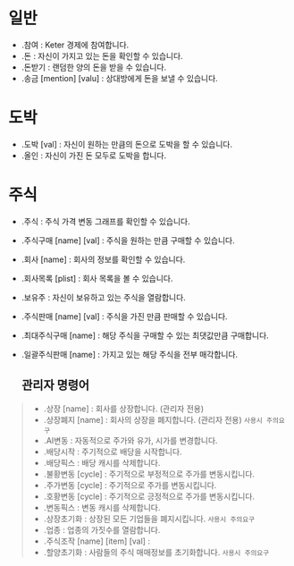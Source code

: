 # 일반

- .참여 : Keter 경제에 참여합니다.
- .돈 : 자신이 가지고 있는 돈을 확인할 수 있습니다.
- .돈받기 : 랜덤한 양의 돈을 받을 수 있습니다.
- .송금 [mention] [valu] : 상대방에게 돈을 보낼 수 있습니다.

# 도박

- .도박 [val] : 자신이 원하는 만큼의 돈으로 도박을 할 수 있습니다. 
- .올인 : 자신이 가진 돈 모두로 도박을 합니다.

# 주식

- .주식 : 주식 가격 변동 그래프를 확인할 수 있습니다.
- .주식구매 [name] [val] : 주식을 원하는 만큼 구매할 수 있습니다.
- .회사 [name] : 회사의 정보를 확인할 수 있습니다.
- .회사목록 [plist] : 회사 목록을 볼 수 있습니다.
- .보유주 : 자신이 보유하고 있는 주식을 열람합니다.
- .주식판매 [name] [val] : 주식을 가진 만큼 판매할 수 있습니다.
- .최대주식구매 [name] : 해당 주식을 구매할 수 있는 최댓값만큼 구매합니다.
- .일괄주식판매 [name] : 가지고 있는 해당 주식을 전부 매각합니다.

  ## 관리자 명령어

>- .상장 [name] : 회사를 상장합니다. (관리자 전용)
>- .상장폐지 [name] : 회사의 상장을 폐지합니다. (관리자 전용) `사용시 주의요구`
>- .AI변동 : 자동적으로 주가와 유가, 시가를 변경합니다.
>- .배당시작 : 주기적으로 배당을 시작합니다.
>- .배당픽스 : 배당 캐시를 삭제합니다.
>- .불황변동 [cycle] : 주기적으로 부정적으로 주가를 변동시킵니다.
>- .주가변동 [cycle] : 주기적으로 주가를 변동시킵니다.
>- .호황변동 [cycle] : 주기적으로 긍정적으로 주가를 변동시킵니다.
>- .변동픽스 : 변동 캐시를 삭제합니다.
>- .상장초기화 : 상장된 모든 기업들을 폐지시킵니다. `사용시 주의요구`
>- .업종 : 업종의 가짓수를 열람합니다.
>- .주식조작 [name] [item] [val] : 
>- .할양초기화 : 사람들의 주식 매매정보를 초기화합니다. `사용시 주의요구`
